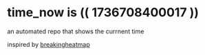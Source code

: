 # time_now is (( 1736708400017 ))

an automated repo that shows the currnent time

inspired by [breakingheatmap](https://github.com/breakingheatmap/breakingheatmap)